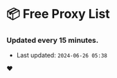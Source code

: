 # :package: Free Proxy List
### Updated every 15 minutes.

- Last updated: `2024-06-26 05:38`

:heart:
